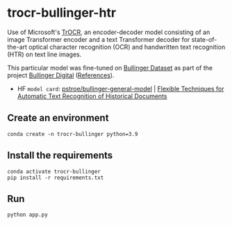 # trocr-bullinger-htr
Use of Microsoft's [TrOCR](https://arxiv.org/abs/2109.10282), an encoder-decoder model consisting of an image Transformer encoder and a text Transformer decoder for state-of-the-art optical character recognition (OCR) and handwritten text recognition (HTR) on text line images. 

This particular model was fine-tuned on [Bullinger Dataset](https://github.com/pstroe/bullinger-htr) as part of the project [Bullinger Digital](https://www.bullinger-digital.ch) ([References](https://www.cl.uzh.ch/de/people/team/compling/pstroebel.html#Publications)).

* HF `model card`: [pstroe/bullinger-general-model](https://huggingface.co/pstroe/bullinger-general-model) | [Flexible Techniques for Automatic Text Recognition of Historical Documents](https://doi.org/10.5167/uzh-234886)

## Create an environment
    conda create -n trocr-bullinger python=3.9

## Install the requirements
    conda activate trocr-bullinger
    pip install -r requirements.txt

## Run
    python app.py
